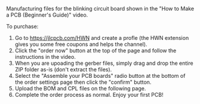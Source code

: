Manufacturing files for the blinking circuit board shown in the "How to Make a PCB (Beginner's Guide)" video.

To purchase:

1) Go to https://jlcpcb.com/HWN and create a profle (the HWN extension gives you some free coupons and helps the channel).
2) Click the "order now" button at the top of the page and follow the instructions in the video.
3) When you are upoading the gerber files, simply drag and drop the entire ZIP folder as-is (don't extract the files).
4) Select the "Assemble your PCB boards" radio button at the bottom of the order settings page then click the "confirm" button.
5) Upload the BOM and CPL files on the following page.
6) Complete the order process as normal. Enjoy your first PCB!
